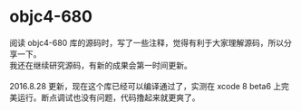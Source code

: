 # objc4-680
阅读 objc4-680 库的源码时，写了一些注释，觉得有利于大家理解源码，所以分享一下。<br>
我还在继续研究源码，有新的成果会第一时间更新。<br><br>
2016.8.28 更新，现在这个库已经可以编译通过了，实测在 xcode 8 beta6 上完美运行。断点调试也没有问题，代码撸起来就更爽了。
